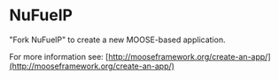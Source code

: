 NuFuelP
=====

"Fork NuFuelP" to create a new MOOSE-based application.

For more information see: [http://mooseframework.org/create-an-app/](http://mooseframework.org/create-an-app/)
